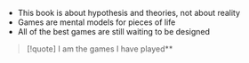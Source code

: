- This book is about hypothesis and theories, not about reality
- Games are mental models for pieces of life
- All of the best games are still waiting to be designed

> [!quote] I am the games I have played**
